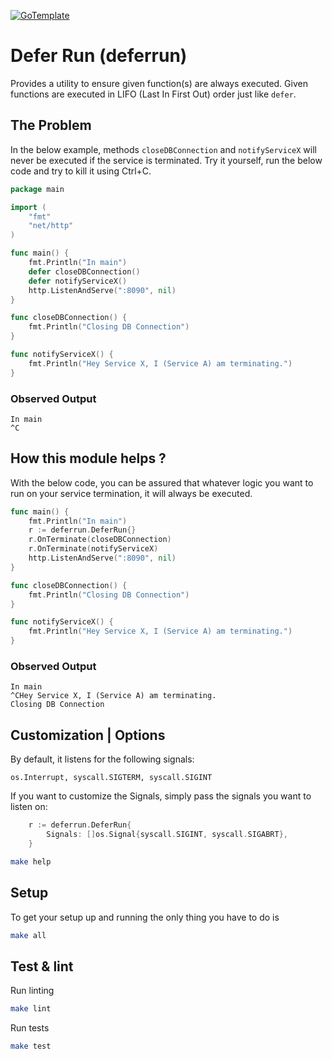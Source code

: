 [![GoTemplate](https://img.shields.io/badge/go/template-black?logo=go)](https://github.com/SchwarzIT/go-template)

# Defer Run (deferrun)

Provides a utility to ensure given function(s) are always executed. 
Given functions are executed in LIFO (Last In First Out) order just like `defer`.

## The Problem

In the below example, methods `closeDBConnection` and `notifyServiceX` will never be executed if the service is terminated.
Try it yourself, run the below code and try to kill it using Ctrl+C.

```go
package main

import (
	"fmt"
	"net/http"
)

func main() {
	fmt.Println("In main")
	defer closeDBConnection()
	defer notifyServiceX()
	http.ListenAndServe(":8090", nil)
}

func closeDBConnection() {
	fmt.Println("Closing DB Connection")
}

func notifyServiceX() {
	fmt.Println("Hey Service X, I (Service A) am terminating.")
}
```

### Observed Output

```shell
In main
^C
```

## How this module helps ?

With the below code, you can be assured that whatever logic you want to run on your service termination, it will always be executed.

```go
func main() {
	fmt.Println("In main")
	r := deferrun.DeferRun{}
	r.OnTerminate(closeDBConnection)
	r.OnTerminate(notifyServiceX)
	http.ListenAndServe(":8090", nil)
}

func closeDBConnection() {
	fmt.Println("Closing DB Connection")
}

func notifyServiceX() {
	fmt.Println("Hey Service X, I (Service A) am terminating.")
}
```

### Observed Output

```shell
In main
^CHey Service X, I (Service A) am terminating.
Closing DB Connection
```

## Customization | Options

By default, it listens for the following signals:
		
	os.Interrupt, syscall.SIGTERM, syscall.SIGINT

If you want to customize the Signals, simply pass the signals you want to listen on:

```go
	r := deferrun.DeferRun{
		Signals: []os.Signal{syscall.SIGINT, syscall.SIGABRT},
	}
```

```bash
make help
```

## Setup

To get your setup up and running the only thing you have to do is

```bash
make all
```

## Test & lint

Run linting

```bash
make lint
```

Run tests

```bash
make test
```
